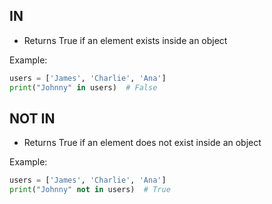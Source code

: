 ## IN
- Returns True if an element exists inside an object

Example:
```python
users = ['James', 'Charlie', 'Ana']
print("Johnny" in users)  # False
```

## NOT IN
- Returns True if an element does not exist inside an object

Example:
```python
users = ['James', 'Charlie', 'Ana']
print("Johnny" not in users)  # True
```
